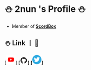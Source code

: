 # ⛄ 2nun 's Profile ⛄

- Member of **__[ScordBox](https://scordbox.com)__**


## ⛄ Link ㅣ 🔗
[[<img alt="YouTube" width="30px" src="images/yt.png" />]](https://www.youtube.com/channel/UCiDHywbp9Kjhr6sVJQ6GjfQ) **[[<img alt="Github" width="25px" src="images/gh.png" />]](https://github.com/2nun/)** **[[<img alt="Twitter" width="30px" src="images/tw.png" />]](https://twitter.com/2nun_e)**
